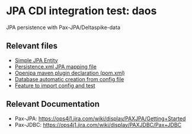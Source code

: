 # JPA CDI integration test: daos
JPA persistence with Pax-JPA/Deltaspike-data

## Relevant files
* [Simple JPA Entity](https://github.com/OsgiliathEnterprise/net.osgiliath.parent/blob/master/net.osgiliath.framework/net.osgiliath.features.karaf-features/net.osgiliath.features.karaf-features.itests/net.osgiliath.features.karaf-features.itests.jpa.cdi.entities/src/main/java/net/osgiliath/jpa/cdi/entities/HelloEntity.java)
* [Persistence.xml JPA mapping file](https://github.com/OsgiliathEnterprise/net.osgiliath.parent/blob/master/net.osgiliath.framework/net.osgiliath.features.karaf-features/net.osgiliath.features.karaf-features.itests/net.osgiliath.features.karaf-features.itests.jpa.cdi.entities/src/main/resources/META-INF/persistence.xml)
* [Openjpa maven plugin declaration (pom.xml)](https://github.com/OsgiliathEnterprise/net.osgiliath.parent/blob/master/net.osgiliath.framework/net.osgiliath.features.karaf-features/net.osgiliath.features.karaf-features.itests/net.osgiliath.features.karaf-features.itests.jpa.cdi.entities/pom.xml)
* [Database automatic creation from config file](https://github.com/OsgiliathEnterprise/net.osgiliath.parent/blob/master/net.osgiliath.framework/net.osgiliath.features.karaf-features/net.osgiliath.features.karaf-features.itests/net.osgiliath.features.karaf-features.itests.feature/src/main/resources/net.osgiliath.features.karaf-features.itests.feature.database.cfg)
* [Feature to import config and test](https://github.com/OsgiliathEnterprise/net.osgiliath.parent/blob/master/net.osgiliath.framework/net.osgiliath.features.karaf-features/net.osgiliath.features.karaf-features.itests/net.osgiliath.features.karaf-features.itests.feature/src/main/resources/net.osgiliath.features.karaf-features.itests.feature.xml)

## Relevant Documentation
* Pax-JPA: https://ops4j1.jira.com/wiki/display/PAXJPA/Getting+Started
* Pax-JDBC: https://ops4j1.jira.com/wiki/display/PAXJDBC/Pax+JDBC